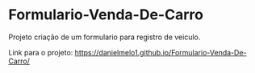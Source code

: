 # Formulario-Venda-De-Carro

Projeto criação de um formulario para registro de veiculo.
 
Link para o projeto: https://danielmelo1.github.io/Formulario-Venda-De-Carro/
